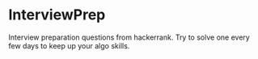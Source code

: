 # InterviewPrep

Interview preparation questions from hackerrank. Try to solve one every few days to keep up your algo skills.
